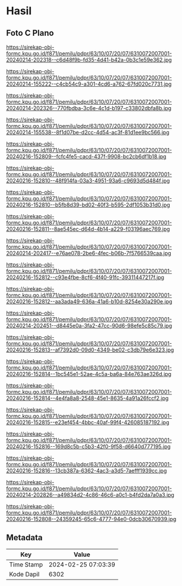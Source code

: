# Hasil

## Foto C Plano

https://sirekap-obj-formc.kpu.go.id/f871/pemilu/pdpr/63/10/07/20/07/6310072007001-20240214-202318--c6d48f9b-fd35-4d41-b42a-0b3c1e59e362.jpg

https://sirekap-obj-formc.kpu.go.id/f871/pemilu/pdpr/63/10/07/20/07/6310072007001-20240214-155222--c4cb54c9-a301-4cd6-a762-67fd020c7731.jpg

https://sirekap-obj-formc.kpu.go.id/f871/pemilu/pdpr/63/10/07/20/07/6310072007001-20240214-202326--770fbdba-3c6e-4c1d-b197-c33802dbfa8b.jpg

https://sirekap-obj-formc.kpu.go.id/f871/pemilu/pdpr/63/10/07/20/07/6310072007001-20240214-155538--8f1d07be-d2cc-4d54-ac3f-81d1ee9bc566.jpg

https://sirekap-obj-formc.kpu.go.id/f871/pemilu/pdpr/63/10/07/20/07/6310072007001-20240216-152809--fcfc4fe5-cacd-437f-9908-bc2cb6df1b18.jpg

https://sirekap-obj-formc.kpu.go.id/f871/pemilu/pdpr/63/10/07/20/07/6310072007001-20240216-152810--48f914fa-03a3-4951-93a6-c9693d5d484f.jpg

https://sirekap-obj-formc.kpu.go.id/f871/pemilu/pdpr/63/10/07/20/07/6310072007001-20240216-152810--b5fb8d39-bd02-40f3-b595-2df1053b31d0.jpg

https://sirekap-obj-formc.kpu.go.id/f871/pemilu/pdpr/63/10/07/20/07/6310072007001-20240216-152811--8ae545ec-d64d-4b14-a229-f03196aec769.jpg

https://sirekap-obj-formc.kpu.go.id/f871/pemilu/pdpr/63/10/07/20/07/6310072007001-20240214-202417--e76ae078-2be6-4fec-b06b-7f5766539caa.jpg

https://sirekap-obj-formc.kpu.go.id/f871/pemilu/pdpr/63/10/07/20/07/6310072007001-20240216-152812--c93e4fbe-8cf6-4f40-91fc-39311447217f.jpg

https://sirekap-obj-formc.kpu.go.id/f871/pemilu/pdpr/63/10/07/20/07/6310072007001-20240216-152812--aa3ada49-636a-41a6-b10d-8254e30a290e.jpg

https://sirekap-obj-formc.kpu.go.id/f871/pemilu/pdpr/63/10/07/20/07/6310072007001-20240214-202451--d8445e0a-3fa2-47cc-90d6-98efe5c85c79.jpg

https://sirekap-obj-formc.kpu.go.id/f871/pemilu/pdpr/63/10/07/20/07/6310072007001-20240216-152813--af7392d0-09d0-4349-be02-c3db79e6e323.jpg

https://sirekap-obj-formc.kpu.go.id/f871/pemilu/pdpr/63/10/07/20/07/6310072007001-20240216-152814--1bc545e1-52ae-4c5a-ba6a-84e763ae326d.jpg

https://sirekap-obj-formc.kpu.go.id/f871/pemilu/pdpr/63/10/07/20/07/6310072007001-20240216-152814--4e4fa8a8-2548-45e1-8635-4a91a26fccf2.jpg

https://sirekap-obj-formc.kpu.go.id/f871/pemilu/pdpr/63/10/07/20/07/6310072007001-20240216-152815--e23ef454-4bbc-40af-99f4-426085187192.jpg

https://sirekap-obj-formc.kpu.go.id/f871/pemilu/pdpr/63/10/07/20/07/6310072007001-20240216-152816--169d8c5b-c5b3-42f0-9f58-d6640d777195.jpg

https://sirekap-obj-formc.kpu.go.id/f871/pemilu/pdpr/63/10/07/20/07/6310072007001-20240216-152816--13cb387a-6362-4ac3-a3d5-7aefff1939cc.jpg

https://sirekap-obj-formc.kpu.go.id/f871/pemilu/pdpr/63/10/07/20/07/6310072007001-20240214-202826--a49834d2-4c86-46c6-a0c1-b4fd2da7a0a3.jpg

https://sirekap-obj-formc.kpu.go.id/f871/pemilu/pdpr/63/10/07/20/07/6310072007001-20240216-152808--24359245-65c6-4777-94e0-0dcb30670939.jpg


## Metadata

| Key        | Value               |
| ---------- | ------------------- |
| Time Stamp | 2024-02-25 07:03:39 |
| Kode Dapil | 6302                |



